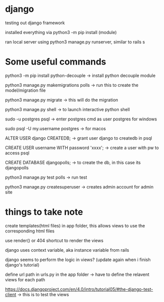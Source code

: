 # django
testing out django framework

installed everything via python3 -m pip install (module)

ran local server using python3 manage.py runserver, similar to rails s

# Some useful commands

python3 -m pip install python-decouple -> install python decouple module

python3 manage.py makemigrations polls -> run this to create the model/migration file

python3 manage.py migrate -> this will do the migration

python3 manage.py shell -> to launch interactive python shell

sudo -u postgres psql -> enter postgres cmd as user postgres for windows

sudo psql -U my.username postgres -> for macos

ALTER USER django CREATEDB; -> grant user django to createdb in psql

CREATE USER username WITH password 'xxxx'; -> create a user with pw to access psql

CREATE DATABASE djangopolls; -> to create the db, in this case its djangopolls

python3 manage.py test polls -> run test

python3 manage.py createsuperuser -> creates admin account for admin site

# things to take note

create templates(html files) in app folder, this allows views to use the corresponding html files

use render() or 404 shortcut to render the views

django uses context variable, aka instance variable from rails

django seems to perform the logic in views? (update again when i finish django's tutorial)

define url path in urls.py in the app folder -> have to define the relavent views for each path

https://docs.djangoproject.com/en/4.0/intro/tutorial05/#the-django-test-client -> this is to test the views

